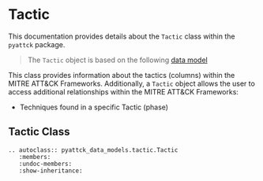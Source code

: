 # Tactic

This documentation provides details about the `Tactic` class within the `pyattck` package.

> The `Tactic` object is based on the following [data model](https://github.com/swimlane/pyattck-data-models/blob/main/src/pyattck_data_models/tactic.py)

This class provides information about the tactics (columns) within the MITRE ATT&CK Frameworks. 
Additionally, a `Tactic` object allows the user to access additional relationships within the MITRE ATT&CK Frameworks:

* Techniques found in a specific Tactic (phase)

## Tactic Class

```eval_rst
.. autoclass:: pyattck_data_models.tactic.Tactic
   :members:
   :undoc-members:
   :show-inheritance:
```